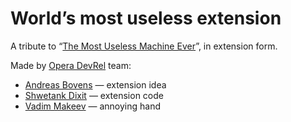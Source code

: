 # World’s most useless extension

A tribute to “[The Most Useless Machine Ever](https://www.youtube.com/watch?v=Z86V_ICUCD4)”, in extension form.

Made by [Opera DevRel](https://twitter.com/odevrel) team:

- [Andreas Bovens](https://twitter.com/andreasbovens) — extension idea
- [Shwetank Dixit](https://twitter.com/shwetank) — extension code
- [Vadim Makeev](https://twitter.com/pepelsbey_) — annoying hand